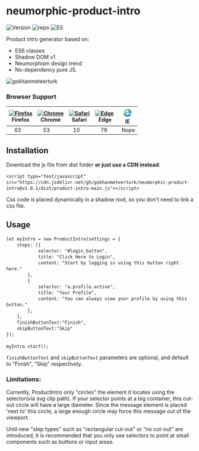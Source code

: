 # neumorphic-product-intro
![Version](https://img.shields.io/badge/Version-v1.0.1-yellow) 
![repo](https://img.shields.io/badge/Status-Active-success)
![ES](https://img.shields.io/badge/JavaScript%20Version-ES%206-blue)

Product intro generator based on:
- ES6 classes
- Shadow DOM v1 
- Neumorphism design trend
- No-dependency pure JS.

![gokhanmeteerturk](https://user-images.githubusercontent.com/92143124/149730624-c549414a-e600-4466-ae8e-c261288e9da7.gif)


### Browser Support

| [<img src="https://raw.githubusercontent.com/alrra/browser-logos/master/src/firefox/firefox_48x48.png" alt="Firefox" width="24px" height="24px" />](https://github.com/alrra/browser-logos)</br>Firefox | [<img src="https://raw.githubusercontent.com/alrra/browser-logos/master/src/chrome/chrome_48x48.png" alt="Chrome" width="24px" height="24px" />](https://github.com/alrra/browser-logos)</br>Chrome | [<img src="https://raw.githubusercontent.com/alrra/browser-logos/master/src/safari/safari_48x48.png" alt="Safari" width="24px" height="24px" />](https://github.com/alrra/browser-logos)</br>Safari |  [<img src="https://raw.githubusercontent.com/alrra/browser-logos/master/src/edge/edge_48x48.png" alt="Edge" width="24px" height="24px" />](https://github.com/alrra/browser-logos)&nbsp;</br>&nbsp;&nbsp;Edge  &nbsp;|  [<img src="https://github.com/jepso-ci/browser-logos/blob/master/images/ie.svg" alt="IE" width="24px" height="24px" />](https://github.com/jepso-ci/browser-logos)&nbsp;</br>&nbsp;&nbsp;IE  &nbsp;|
| --------- | --------- | --------- | --------- | --------- |
|&nbsp;&nbsp;&nbsp;&nbsp;63 |&nbsp;&nbsp;&nbsp;&nbsp;53 |&nbsp;&nbsp;&nbsp;10 |&nbsp;&nbsp;&nbsp;&nbsp;79| &nbsp;Nope |

## Installation

Download the js file from dist folder <b>or just use a CDN instead</b>:

```HTML+ECR
<script type="text/javascript" src="https://cdn.jsdelivr.net/gh/gokhanmeteerturk/neumorphic-product-intro@v1.0.1/dist/product-intro-main.js"></script>
```

Css code is placed dynamically in a shadow root, so you don't need to link a css file. 


## Usage

```JS
let myIntro = new ProductIntro(settings = {
    steps: [{
            selector: "#login_button",
            title: "Click Here to Login",
            content: "Start by logging in using this button right here."
        },
        {
            selector: "a.profile.active",
            title: "Your Profile",
            content: "You can always view your profile by using this button."
        },
    ],
    finishButtonText:"Finish",
    skipButtonText:"Skip"
});

myIntro.start();
```

``` finishButtonText ``` and ``` skipButtonText ``` parameters are optional, and default to "Finish", "Skip" respectively.



### Limitations:

Currently, ProductIntro only "circles" the element it locates using the selector(via svg clip path). If your selector points at a big container, this cut-out circle will have a large diameter. Since the message element is placed 'next to' this circle, a large enough circle may force this message out of the viewport.

Until new "step types" such as "rectangular cut-out" or "no cut-out" are introduced, it is recommended that you only use selectors to point at small components such as buttons or input areas. 
